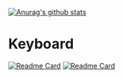 [![Anurag's github stats](https://github-readme-stats.vercel.app/api?username=goropikari)](https://github.com/anuraghazra/github-readme-stats)

# Keyboard

[![Readme Card](https://github-readme-stats.vercel.app/api/pin/?username=goropikari&repo=miniEC&theme=algolia)](https://github.com/goropikari/miniEC)
[![Readme Card](https://github-readme-stats.vercel.app/api/pin/?username=goropikari&repo=CorneMiniEC&theme=great-gatsby)](https://github.com/goropikari/CorneMiniEC)
